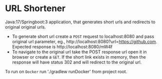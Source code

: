 # URL Shortener

Java:17/Springboot:3 application, that generates short urls and redirects to original original urls.
- To generate short url create a `POST` request to localhost:8080 and pass original url parameter, eg., http://localhost:8080?url=https://github.com. Expected response is http://localhost:8080/mW4f
- To navigate to the original url take the POST response url open it in browser or create a `GET`. If the short link exists in memory, then the response will have status 302 and will redirect to the original url. 

To run on `Docker` run './gradlew runDocker' from project root. 